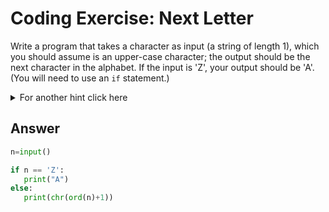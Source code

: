 # Coding Exercise: Next Letter

Write a program that takes a character as input (a string of length 1), which you should assume is an upper-case character; 
the output should be the next character in the alphabet. If the input is 'Z', your output should be 'A'. (You will need to use an `if` statement.)

<details>
   <summary>
      For another hint click here
   </summary>
   
   ![image](https://github.com/ansilmbabl/CS-circle-python/assets/86063895/af3c02b8-fab8-4c65-8c2f-76fff407d176)

</details>

## Answer
```python
n=input()

if n == 'Z':
   print("A")
else:
   print(chr(ord(n)+1))
